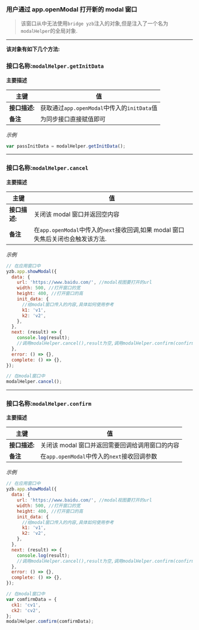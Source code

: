 ### 用户通过 app.openModal 打开新的 modal 窗口

> 该窗口从中无法使用`bridge yzb`注入的对象,但是注入了一个名为`modalHelper`的全局对象.

---

**该对象有如下几个方法:**

### **接口名称**:`modalHelper.getInitData`

**主要描述**

| 主键          | 值                                          |
| ------------- | ------------------------------------------- |
| **接口描述:** | 获取通过`app.openModal`中传入的`initData`值 |
| **备注**      | 为同步接口直接赋值即可                      |

_示例_

```javascript
var passInitData = modalHelper.getInitData();
```

---

### **接口名称**:`modalHelper.cancel`

**主要描述**

| 主键          | 值                                                                               |
| ------------- | -------------------------------------------------------------------------------- |
| **接口描述:** | 关闭该 modal 窗口并返回空内容                                                    |
| **备注**      | 在`app.openModal`中传入的`next`接收回调,如果 modal 窗口失焦后关闭也会触发该方法. |

_示例_

```javascript
// 在应用窗口中
yzb.app.showModal({
  data: {
    url: 'https://www.baidu.com/', //modal视图要打开的url
    width: 500, //打开窗口的宽
    height: 400, //打开窗口的高
    init_data: {
      //给modal窗口传入的内容,具体如何使用参考
      k1: 'v1',
      k2: 'v2',
    },
  },
  next: (result) => {
    console.log(result);
    //调用modalHelper.cancel(),result为空,调用modalHelper.confirm(confirmData),result为传入的confirmData
  },
  error: () => {},
  complete: () => {},
});

// 在modal窗口中
modalHelper.cancel();
```

---

### **接口名称**:`modalHelper.confirm`

**主要描述**

| 主键          | 值                                              |
| ------------- | ----------------------------------------------- |
| **接口描述:** | 关闭该 modal 窗口并返回需要回调给调用窗口的内容 |
| **备注**      | 在`app.openModal`中传入的`next`接收回调参数     |

_示例_

```javascript
// 在应用窗口中
yzb.app.showModal({
  data: {
    url: 'https://www.baidu.com/', //modal视图要打开的url
    width: 500, //打开窗口的宽
    height: 400, //打开窗口的高
    init_data: {
      //给modal窗口传入的内容,具体如何使用参考
      k1: 'v1',
      k2: 'v2',
    },
  },
  next: (result) => {
    console.log(result);
    //调用modalHelper.cancel(),result为空,调用modalHelper.confirm(confirmData),result为传入的confirmData
  },
  error: () => {},
  complete: () => {},
});

// 在modal窗口中
var comfirmData = {
  ck1: 'cv1',
  ck2: 'cv2',
};
modalHelper.comfirm(comfirmData);
```
